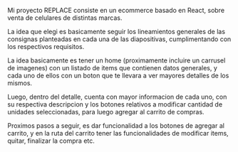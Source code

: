 Mi proyecto REPLACE consiste en un ecommerce basado en React, sobre venta de celulares de distintas marcas.
<!--  -->
La idea que elegi es basicamente seguir los lineamientos generales de las consignas planteadas en cada una de las diapositivas, cumplimentando con los respectivos requisitos.
<!--  -->
La idea basicamente es tener un home (proximamente incluire un carrusel de imagenes) con un listado de items que contienen datos generales, y cada uno de ellos con un boton que te llevara a ver mayores detalles de los mismos.
<!--  -->
Luego, dentro del detalle, cuenta con mayor informacion de cada uno, con su respectiva descripcion y los botones relativos a modificar cantidad de unidades seleccionadas, para luego agregar al carrito de compras.
<!--  -->
Proximos pasos a seguir, es dar funcionalidad a los botones de agregar al carrito, y en la ruta del carrito tener las funcionalidades de modificar items, quitar, finalizar la compra etc.